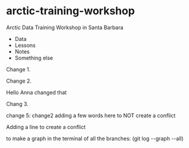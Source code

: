 # arctic-training-workshop
Arctic Data Training Workshop in Santa Barbara

* Data
* Lessons
* Notes
* Something else

Change 1.

Change 2.

Hello Anna changed that

Chang 3.


change 5: change2 adding a few words here to NOT create a conflict

Adding a line to create a conflict

to make a graph in the terminal of all the branches: (git log --graph --all)
